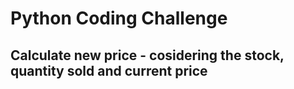 # Python Coding Challenge

## Calculate new price - cosidering the stock, quantity sold and current price
